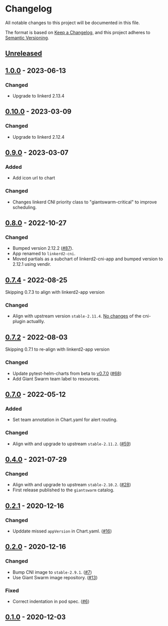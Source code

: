 # Changelog

All notable changes to this project will be documented in this file.

The format is based on [Keep a Changelog](https://keepachangelog.com/en/1.0.0/),
and this project adheres to [Semantic Versioning](https://semver.org/spec/v2.0.0.html).

## [Unreleased]

## [1.0.0] - 2023-06-13

### Changed

- Upgrade to linkerd 2.13.4

## [0.10.0] - 2023-03-09

### Changed

- Upgrade to linkerd 2.12.4

## [0.9.0] - 2023-03-07

### Added

- Add icon url to chart

### Changed

- Changes linkerd CNI priority class to "giantswarm-critical" to improve scheduling.

## [0.8.0] - 2022-10-27

### Changed

- Bumped version 2.12.2 ([#87](https://github.com/giantswarm/linkerd2-cni-app/pull/87)).
- App renamed to `linkerd2-cni`.
- Moved partials as a subchart of linkerd2-cni-app and bumped version to 2.12.1 using vendir.

## [0.7.4] - 2022-08-25

Skipping 0.7.3 to align with linkerd2-app version

### Changed

- Align with upstream version `stable-2.11.4`. [No changes](https://github.com/linkerd/linkerd2/blob/stable-2.11.4/CHANGES.md#stable-2114) of the cni-plugin actuallly.

## [0.7.2] - 2022-08-03

Skipping 0.7.1 to re-align with linkerd2-app version

### Changed

- Update pytest-helm-charts from beta to [v0.7.0](https://github.com/giantswarm/pytest-helm-charts/blob/main/CHANGELOG.md) ([#68](https://github.com/giantswarm/linkerd2-cni-app/pull/68))
- Add Giant Swarm team label to resources.

## [0.7.0] - 2022-05-12

### Added

- Set team annotation in Chart.yaml for alert routing.

### Changed

- Align with and upgrade to upstream `stable-2.11.2`. ([#59](https://github.com/giantswarm/linkerd2-cni-app/pull/59))

## [0.4.0] - 2021-07-29

### Changed

- Align with and upgrade to upstream `stable-2.10.2`. ([#28](https://github.com/giantswarm/linkerd2-cni-app/pull/28))
- First release published to the `giantswarm` catalog.

## [0.2.1] - 2020-12-16

### Changed

- Upddate missed `appVersion` in Chart.yaml. ([#16](https://github.com/giantswarm/linkerd2-cni-app/pull/16))

## [0.2.0] - 2020-12-16

### Changed

- Bump CNI image to `stable-2.9.1`. ([#7](https://github.com/giantswarm/linkerd2-cni-app/pull/7))
- Use Giant Swarm image repository. ([#13](https://github.com/giantswarm/linkerd2-cni-app/pull/13))

### Fixed

- Correct indentation in pod spec. ([#6](https://github.com/giantswarm/linkerd2-cni-app/pull/6))

## [0.1.0] - 2020-12-03

[Unreleased]: https://github.com/giantswarm/linkerd2-cni-app/compare/v1.0.0...HEAD
[1.0.0]: https://github.com/giantswarm/linkerd2-cni-app/compare/v0.10.0...v1.0.0
[0.10.0]: https://github.com/giantswarm/linkerd2-cni-app/compare/v0.9.0...v0.10.0
[0.9.0]: https://github.com/giantswarm/linkerd2-cni-app/compare/v0.8.0...v0.9.0
[0.8.0]: https://github.com/giantswarm/linkerd2-cni-app/compare/v0.7.4...v0.8.0
[0.7.4]: https://github.com/giantswarm/linkerd2-cni-app/compare/v0.7.2...v0.7.4
[0.7.2]: https://github.com/giantswarm/linkerd2-cni-app/compare/v0.7.0...v0.7.2
[0.7.0]: https://github.com/giantswarm/linkerd2-cni-app/compare/v0.4.0...v0.7.0
[0.4.0]: https://github.com/giantswarm/linkerd2-cni-app/compare/v0.2.1...v0.4.0
[0.2.1]: https://github.com/giantswarm/linkerd2-cni-app/compare/v0.2.0...v0.2.1
[0.2.0]: https://github.com/giantswarm/linkerd2-cni-app/compare/v0.1.0...v0.2.0
[0.1.0]: https://github.com/giantswarm/linkerd2-cni-app/releases/tag/v0.1.0
